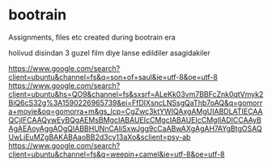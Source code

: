 # bootrain
Assignments, files etc created during bootrain era

holivud disindan 3 guzel film diye lanse edildiler asagidakiler

https://www.google.com/search?client=ubuntu&channel=fs&q=son+of+saul&ie=utf-8&oe=utf-8
https://www.google.com/search?client=ubuntu&hs=QO9&channel=fs&sxsrf=ALeKk03vm7BBFcZnk0qtVmyk2BiQ6cS32g%3A1590226965739&ei=FfDIXsncLNSsgQaThb7oAQ&q=gomorra+movie&oq=gomorra+m&gs_lcp=CgZwc3ktYWIQAxgAMgUIABDLATIECAAQCjIFCAAQywEyBQgAEMsBMgcIABAUEIcCMgcIABAUEIcCMgIIADICCAAyBAgAEAoyAggAOgQIABBHUNnCAliSxwJgg9cCaABwAXgAgAH7AYgBtgOSAQUwLjEuMZgBAKABAaoBB2d3cy13aXo&sclient=psy-ab
https://www.google.com/search?client=ubuntu&channel=fs&q=weepin+camel&ie=utf-8&oe=utf-8
